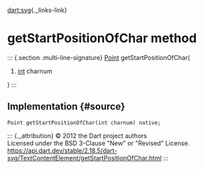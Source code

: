 [dart:svg](../../dart-svg/dart-svg-library){._links-link}

getStartPositionOfChar method
=============================

::: {.section .multi-line-signature}
[Point](../point-class) getStartPositionOfChar(

1.  [int](../../dart-core/int-class) charnum

)
:::

Implementation {#source}
--------------

``` {.language-dart data-language="dart"}
Point getStartPositionOfChar(int charnum) native;
```

::: {._attribution}
© 2012 the Dart project authors\
Licensed under the BSD 3-Clause \"New\" or \"Revised\" License.\
<https://api.dart.dev/stable/2.18.5/dart-svg/TextContentElement/getStartPositionOfChar.html>
:::
